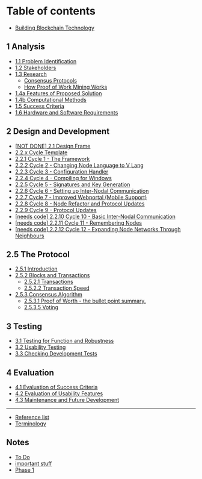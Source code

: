 # Table of contents

* [Building Blockchain Technology](README.md)

## 1 Analysis <a href="#analysis" id="analysis"></a>

* [1.1 Problem Identification](1-analysis/1.1-problem-identification.md)
* [1.2 Stakeholders](1-analysis/1.2-stakeholders.md)
* [1.3 Research](analysis/1.3-research-the-problem/README.md)
  * [Consensus Protocols](analysis/1.3-research-the-problem/consensus-protocols.md)
  * [How Proof of Work Mining Works](analysis/1.3-research-the-problem/how-proof-of-work-mining-works.md)
* [1.4a Features of Proposed Solution](analysis/1.4a-features-of-proposed-solution.md)
* [1.4b Computational Methods](1-analysis/1.4b-computational-methods.md)
* [1.5 Success Criteria](1-analysis/1.5-success-criteria.md)
* [1.6 Hardware and Software Requirements](1-analysis/1.6-hardware-and-software-requirements.md)

## 2 Design and Development <a href="#design-and-development" id="design-and-development"></a>

* [\[NOT DONE\] 2.1 Design Frame](2-design-and-development/systems-diagram.md)
* [2.2.x Cycle Template](design-and-development/2.2.x-cycle-template.md)
* [2.2.1 Cycle 1 - The Framework](2-design-and-development/cycle-1.md)
* [2.2.2 Cycle 2 - Changing Node Language to V Lang](design-and-development/2.2.2-cycle-2-changing-node-language-to-v-lang.md)
* [2.2.3 Cycle 3 - Configuration Handler](design-and-development/2.2.3-cycle-3-configuration-handler.md)
* [2.2.4 Cycle 4 - Compiling for Windows](design-and-development/2.2.4-cycle-4-compiling-for-windows.md)
* [2.2.5 Cycle 5 - Signatures and Key Generation](design-and-development/2.2.5-cycle-5-signatures-and-key-generation.md)
* [2.2.6 Cycle 6 - Setting up Inter-Nodal Communication](design-and-development/2.2.6-cycle-6-setting-up-inter-nodal-communication.md)
* [2.2.7 Cycle 7 - Improved Webportal (Mobile Support)](design-and-development/2.2.6-cycle-6-improved-webportal-mobile-support.md)
* [2.2.8 Cycle 8 - Node Refactor and Protocol Updates](design-and-development/2.2.7-cycle-7-node-refactor-and-protocol-updates.md)
* [2.2.9 Cycle 9 - Protocol Updates](design-and-development/2.2.9-cycle-9-protocol-updates.md)
* [\[needs code\] 2.2.10 Cycle 10 - Basic Inter-Nodal Communication](design-and-development/needs-code-2.2.10-cycle-10-basic-inter-nodal-communication.md)
* [\[needs code\] 2.2.11 Cycle 11 - Remembering Nodes](design-and-development/needs-code-2.2.11-cycle-11-remembering-nodes.md)
* [\[needs code\] 2.2.12 Cycle 12 - Expanding Node Networks Through Neighbours](design-and-development/needs-code-2.2.12-cycle-12-expanding-node-networks-through-neighbours.md)

## 2.5 The Protocol

* [2.5.1 Introduction](2.5-the-protocol/2.5.1-introduction.md)
* [2.5.2 Blocks and Transactions](2.5-the-protocol/2.5.2-blocks-and-transactions/README.md)
  * [2.5.2.1 Transactions](2.5-the-protocol/2.5.2-blocks-and-transactions/1.4a-features-of-the-proposed-solution.md)
  * [2.5.2.2 Transaction Speed](2.5-the-protocol/2.5.2-blocks-and-transactions/2.5.2.2-transaction-speed.md)
* [2.5.3 Consensus Algorithm](2.5-the-protocol/2.5.3-consensus-algorithm/README.md)
  * [2.5.3.1 Proof of Worth - the bullet point summary.](2.5-the-protocol/2.5.3-consensus-algorithm/2.5.3.1-proof-of-worth-the-bullet-point-summary..md)
  * [2.5.3.5 Voting](2.5-the-protocol/2.5.3-consensus-algorithm/2.5.3.5-voting.md)

## 3 Testing <a href="#testing" id="testing"></a>

* [3.1 Testing for Function and Robustness](3-testing/3.1-robustness.md)
* [3.2 Usability Testing](3-testing/3.2-usability-testing.md)
* [3.3 Checking Development Tests](3-testing/3.3-checking-development-tests.md)

## 4 Evaluation <a href="#evaluation" id="evaluation"></a>

* [4.1 Evaluation of Success Criteria](4-evaluation/4.1-evaluation-of-success-criteria.md)
* [4.2 Evaluation of Usability Features](4-evaluation/4.2-evaluation-of-usability-features.md)
* [4.3 Maintenance and Future Development](4-evaluation/4.3-maintenance-and-future-development.md)

***

* [Reference list](reference-list.md)
* [Terminology](terminology.md)

## Notes

* [To Do](notes/to-do.md)
* [important stuff](notes/my-brain-hurts.md)
* [Phase 1](notes/phase-1.md)
